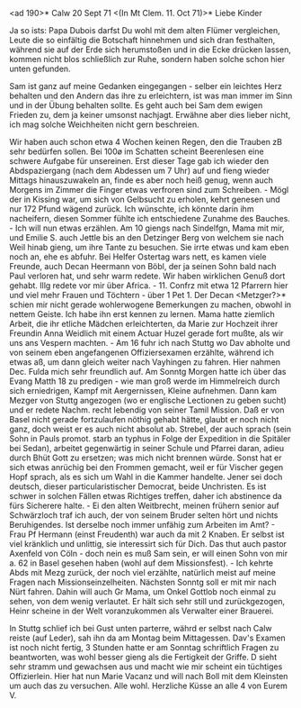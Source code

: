 <ad 190>* Calw 20 Sept 71
 <(In Mt Clem. 11. Oct 71)>*
Liebe Kinder

Ja so ists: Papa Dubois darfst Du wohl mit dem alten Flümer vergleichen, Leute die so einfältig die Botschaft hinnehmen und sich dran festhalten, während sie auf der Erde sich herumstoßen und in die Ecke drücken lassen, kommen nicht blos schließlich zur Ruhe, sondern haben solche schon hier unten gefunden.

Sam ist ganz auf meine Gedanken eingegangen - selber ein leichtes Herz behalten und den Andern das ihre zu erleichtern, ist was man immer im Sinn und in der Übung behalten sollte. Es geht auch bei Sam dem ewigen Frieden zu, dem ja keiner umsonst nachjagt. Erwähne aber dies lieber nicht, ich mag solche Weichheiten nicht gern beschreien.

Wir haben auch schon etwa 4 Wochen keinen Regen, den die Trauben zB sehr bedürfen sollen. Bei 100ø im Schatten scheint Beerenlesen eine schwere Aufgabe für unsereinen. Erst dieser Tage gab ich wieder den Abdspaziergang (nach dem Abdessen um 7 Uhr) auf und fieng wieder Mittags hinauszuwakeln an, finde es aber noch heiß genug, wenn auch Morgens im Zimmer die Finger etwas verfroren sind zum Schreiben. - Mögl der in Kissing war, um sich von Gelbsucht zu erholen, kehrt genesen und nur 172 Pfund wägend zurück. Ich wünschte, ich könnte darin ihm nacheifern, diesen Sommer fühlte ich entschiedene Zunahme des Bauches. - Ich will nun etwas erzählen. Am 10 giengs nach Sindelfgn, Mama mit mir, und Emilie S. auch Jettle bis an den Detzinger Berg von welchem sie nach Weil hinab gieng, um ihre Tante zu besuchen. Sie irrte etwas und kam eben noch an, ehe es abfuhr. Bei Helfer Ostertag wars nett, es kamen viele Freunde, auch Decan Heermann von Böbl, der ja seinen Sohn bald nach Paul verloren hat, und sehr warm redete. Wir haben wirklichen Genuß dort gehabt. Illg redete vor mir über Africa. - 11. Confrz mit etwa 12 Pfarrern hier und viel mehr Frauen und Töchtern - über 1 Pet 1. Der Decan <Metzger?>* schien mir nicht gerade wohlerwogene Bemerkungen zu machen, obwohl in nettem Geiste. Ich habe ihn erst kennen zu lernen. Mama hatte ziemlich Arbeit, die ihr etliche Mädchen erleichterten, da Marie zur Hochzeit ihrer Freundin Anna Weidlich mit einem Actuar Huzel gerade fort mußte, als wir uns ans Vespern machten. - Am 16 fuhr ich nach Stuttg wo Dav abholte und von seinem eben angefangenen Offiziersexamen erzählte, während ich etwas aß, um dann gleich weiter nach Vayhingen zu fahren. Hier nahmen Dec. Fulda mich sehr freundlich auf. Am Sonntg Morgen hatte ich über das Evang Matth 18 zu predigen - wie man groß werde im Himmelreich durch sich erniedrigen, Kampf mit Aergernissen, Kleine aufnehmen. Dann kam Mezger von Stuttg angezogen (wo er englische Lectionen zu geben sucht) und er redete Nachm. recht lebendig von seiner Tamil Mission. Daß er von Basel nicht gerade fortzulaufen nöthig gehabt hätte, glaubt er noch nicht ganz, doch weist er es auch nicht absolut ab. Strebel, der auch sprach (sein Sohn in Pauls promot. starb an typhus in Folge der Expedition in die Spitäler bei Sedan), arbeitet gegenwärtig in seiner Schule und Pfarrei daran, adieu durch Bhüt Gott zu ersetzen; was mich nicht brennen würde. Sonst hat er sich etwas anrüchig bei den Frommen gemacht, weil er für Vischer gegen Hopf sprach, als es sich um Wahl in die Kammer handelte. Jener sei doch deutsch, dieser particularistischer Democrat, beide Unchristen. Es ist schwer in solchen Fällen etwas Richtiges treffen, daher ich abstinence da fürs Sicherere halte. - Ei den alten Weitbrecht, meinen frühern senior auf Schwärzloch traf ich auch, der von seinem Bruder selten hört und nichts Beruhigendes. Ist derselbe noch immer unfähig zum Arbeiten im Amt? - Frau Pf Hermann (einst Freudenth) war auch da mit 2 Knaben. Er selbst ist viel kränklich und unlittig, sie interessirt sich für Dich. Das thut auch pastor Axenfeld von Cöln - doch nein es muß Sam sein, er will einen Sohn von mir a. 62 in Basel gesehen haben (wohl auf dem Missionsfest). - Ich kehrte Abds mit Mezg zurück, der noch viel erzählte, natürlich meist auf meine Fragen nach Missionseinzelheiten. Nächsten Sonntg soll er mit mir nach Nürt fahren. Dahin will auch Gr Mama, um Onkel Gottlob noch einmal zu sehen, von dem wenig verlautet. Er hält sich sehr still und zurückgezogen, Heinr scheine in der Welt voranzukommen als Verwalter einer Brauerei.

In Stuttg schlief ich bei Gust unten parterre, währd er selbst nach Calw reiste (auf Leder), sah ihn da am Montag beim Mittagessen. Dav's Examen ist noch nicht fertig, 3 Stunden hatte er am Sonntag schriftlich Fragen zu beantworten, was wohl besser gieng als die Fertigkeit der Griffe. D sieht sehr stramm und gewachsen aus und macht wie mir scheint ein tüchtiges Offizierlein. Hier hat nun Marie Vacanz und will nach Boll mit dem Kleinsten um auch das zu versuchen. Alle wohl. Herzliche Küsse an alle 4 von  Eurem V.
